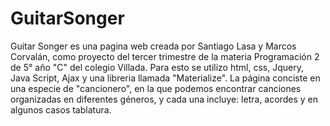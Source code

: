 # GuitarSonger
Guitar Songer es una pagina web creada por Santiago Lasa y Marcos Corvalán, como proyecto del tercer trimestre de la materia Programación 2 de 5° año "C" del colegio Villada. Para esto se utilizo html, css, Jquery, Java Script, Ajax y una libreria llamada "Materialize". La página conciste en una especie de "cancionero", en la que podemos encontrar canciones organizadas en diferentes géneros, y cada una incluye: letra, acordes y en algunos casos tablatura.
